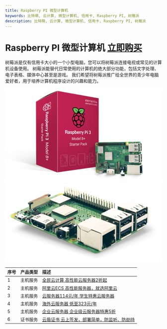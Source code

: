 ```yaml
---
title: Raspberry PI 微型计算机
keywords: 比特萌, 云计算, 微型计算机, 信用卡, Raspberry PI, 树莓派
description: 比特萌, 云计算, 微型计算机, 信用卡, Raspberry PI, 树莓派
---
```


# Raspberry PI 微型计算机 [立即购买](/go/taobao)

树莓派是仅有信用卡大小的一个小型电脑，您可以将树莓派连接电视或常见的计算机设备使用。
树莓派能替代日常使用的计算机的绝大部分功能，包括文字处理、电子表格、媒体中心甚至是游戏。
我们希望将树莓派推广给全世界的青少年电脑爱好者，用于培养计算机程序设计的兴趣和能力。


<a href="https://www.bitmoe.com/go/aliyungm"><img src="/images/rasp-pi/3d-box-mockup.png" alt="全民云计算 高性能云服务器2折起"></a>
<a href="https://www.bitmoe.com/go/aliyunecs"><img src="/images/rasp-pi/rasp-pi-3-b+-board.png" alt="阿里云ECS 高性能服务器，就选阿里云"></a>



| 序号 | 产品类型 | 描述 |
| :--- | :--- | :--- |
| 1 | 主机服务 | [全民云计算 高性能云服务器2折起](https://www.bitmoe.com/go/aliyungm) |
| 2| 主机服务 | [阿里云ECS 高性能服务器，就选阿里云](https://www.bitmoe.com/go/aliyunecs) |
| 3 | 主机服务 | [云服务器114元/年 学生特惠云服务器](https://www.bitmoe.com/go/aliyunxs) |
| 4 | 主机服务 | [海外云服务器 低至323元/年](https://www.bitmoe.com/go/aliyunq) |
| 5 | 主机服务 | [企业云服务器 企业级云服务器特惠5折](https://www.bitmoe.com/go/aliyune) |
| 6 | 证书服务 | [云盾证书 云上签发，部署简单，防监听、防劫持](https://www.bitmoe.com/go/aliyuncrt) |

